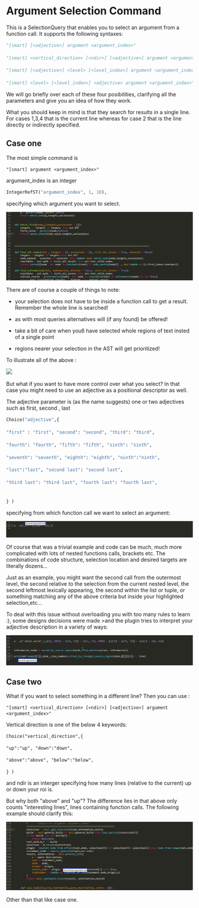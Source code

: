 # Argument Selection Command

This is a SelectionQuery that enables you to select an argument from a function call.
It supports the following syntaxes: 

```python
"[smart] [<adjective>] argument <argument_index>"

"[smart] <vertical_direction> [<ndir>] [<adjective>] argument <argument_index>"

"[smart] [<adjective>] <level> [<level_index>] argument <argument_index>"

"[smart] <level> [<level_index>] <adjective> argument <argument_index>"
```

We will go briefly over each of these four posibilities, clarifying all the parameters and give you an idea of how they work. 

What you should keep in mind is that they search for results in a single line. For cases 1,3,4 that is the current line whereas for case 2 that is the line directly or indirectly specified.

## Case one 
The most simple command is 

```
"[smart] argument <argument_index>"
```
argument_index is an integer

```python 
IntegerRefST("argument_index", 1, 10),
```
specifying which argument you want to select.

![](gif/arg1.gif)

There are of course a couple of things to note:

* your selection does not have to be inside a function call to get a result. Remember the whole line is searched!

* as with most queries alternatives will (if any found) be offered!

* take a bit of care when you6 have selected whole regions of text insted of a single point

* regions nearer your selection in the AST will get prioritized!

To illustrate all of the above :

![](/gif/arg2.gif)

But what if you want to have more control over what you select?  In that case you might need to use an adjective as a positional descriptor as well. 

The adjective parameter is (as the name suggests) one or two adjectives such as first, second , last

```python
Choice("adjective",{ 

"first" : "first", "second": "second", "third": "third",

"fourth": "fourth", "fifth": "fifth", "sixth": "sixth",
 
"seventh": "seventh", "eighth": "eighth", "ninth":"ninth", 
  
"last":"last", "second last": "second last",

"third last": "third last", "fourth last": "fourth last", 


} )
```

specifying from which function call we want to select an argument:

![](gif/arg3.gif)

Of course that was a trivial example and code can be much, much more complicated with lots of nested functions calls, brackets etc. The combinations of code structure, selection location and desired targets are literally dozens...

Just as an example, you might want the second call from the outermost level, the second relative to the selection from the current nested level, the second leftmost lexically appearing, the second within the list or tuple, or something matching any of the above criteria but inside your highlighted selection,etc... 

To deal with this issue without overloading you with too many rules to learn :), some designs decisions were made  >and the plugin tries to interpret your adjective description in a variety of ways:

![](gif/arg4.gif)


## Case two 
 
What if you want to select something in a different line? Then you can use :
```
"[smart] <vertical_direction> [<ndir>] [<adjective>] argument <argument_index>"
```  
Vertical direction is one of the below 4 keywords:
```
Choice("vertical_direction",{ 

"up":"up", "down":"down",

"above":"above", "below":"below", 

} )
```
and ndir is an interger specifying how many lines (relative to the current) up or down your roi is.

But why both "above" and "up"? The difference lies in that above only counts "interesting lines", lines containing function calls. The following example should clarify this:

![](gif/arg5.gif)

Other than that like case one.